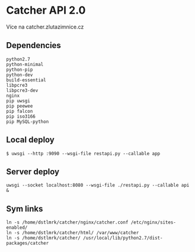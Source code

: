 # Catcher API 2.0

Více na catcher.zlutazimnice.cz

## Dependencies
```
python2.7
python-minimal
python-pip
python-dev
build-essential
libpcre3
libpcre3-dev
nginx
pip uwsgi
pip peewee
pip falcon
pip iso3166
pip MySQL-python
```

## Local deploy
```
$ uwsgi --http :9090 --wsgi-file restapi.py --callable app
```

## Server deploy
```
uwsgi --socket localhost:8080 --wsgi-file ./restapi.py --callable api &
```

## Sym links
```
ln -s /home/dstlmrk/catcher/nginx/catcher.conf /etc/nginx/sites-enabled/
ln -s /home/dstlmrk/catcher/html/ /var/www/catcher
ln -s /home/dstlmrk/catcher/ /usr/local/lib/python2.7/dist-packages/catcher
```